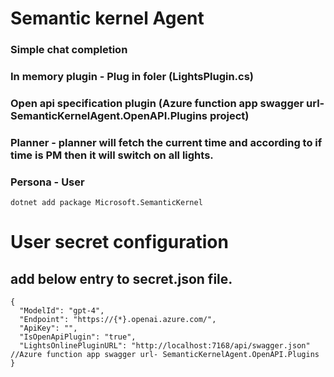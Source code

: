 # Semantic kernel Agent
### Simple chat completion
### In memory plugin - Plug in foler (LightsPlugin.cs)
### Open api specification plugin  (Azure function app swagger url- SemanticKernelAgent.OpenAPI.Plugins project)
### Planner - planner will fetch the current time and according to if time is PM then it will switch on all lights.
### Persona - User 

```
dotnet add package Microsoft.SemanticKernel
```

# User secret configuration
## add below entry to secret.json file.
```
{
  "ModelId": "gpt-4",
  "Endpoint": "https://{*}.openai.azure.com/",
  "ApiKey": "",
  "IsOpenApiPlugin": "true",
  "LightsOnlinePluginURL": "http://localhost:7168/api/swagger.json" //Azure function app swagger url- SemanticKernelAgent.OpenAPI.Plugins 
}
```

